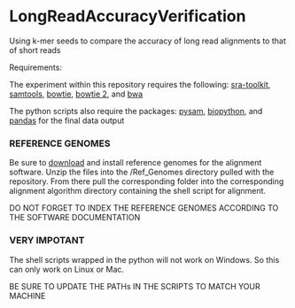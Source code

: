 # LongReadAccuracyVerification
Using k-mer seeds to compare the accuracy of long read alignments to that of short reads

Requirements:

The experiment within this repository requires the following:
[sra-toolkit](https://github.com/ncbi/sra-tools/wiki/01.-Downloading-SRA-Toolkit), 
[samtools](https://github.com/samtools/samtools), 
[bowtie](http://bowtie-bio.sourceforge.net/tutorial.shtml), 
[bowtie 2](http://bowtie-bio.sourceforge.net/bowtie2/manual.shtml), 
and [bwa](http://bio-bwa.sourceforge.net/bwa.shtml)

The python scripts also require the packages:
[pysam](https://pysam.readthedocs.io/en/latest/index.html), 
[biopython](https://biopython.org/), 
and [pandas](https://pandas.pydata.org/) for the final data output

### REFERENCE GENOMES ###
Be sure to [download](http://igenomes.illumina.com.s3-website-us-east-1.amazonaws.com/Homo_sapiens/NCBI/GRCh38/Homo_sapiens_NCBI_GRCh38.tar.gz) and install reference genomes for the alignment software.
Unzip the files into the /Ref_Genomes directory pulled with the repository.
From there pull the corresponding folder into the corresponding alignment algorithm directory containing the shell script for alignment.

DO NOT FORGET TO INDEX THE REFERENCE GENOMES ACCORDING TO THE SOFTWARE DOCUMENTATION

### VERY IMPOTANT ###
The shell scripts wrapped in the python will not work on Windows. 
So this can only work on Linux or Mac.

BE SURE TO UPDATE THE PATHs IN THE SCRIPTS TO MATCH YOUR MACHINE

